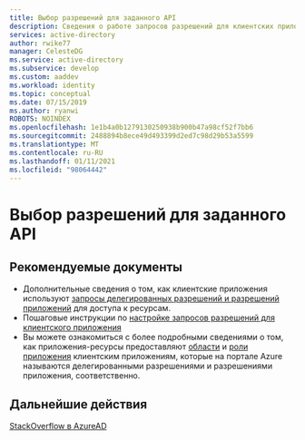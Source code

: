 ```yaml
---
title: Выбор разрешений для заданного API
description: Сведения о работе запросов разрешений для клиентских приложений и приложений-ресурсов для разрабатываемых приложений
services: active-directory
author: rwike77
manager: CelesteDG
ms.service: active-directory
ms.subservice: develop
ms.custom: aaddev
ms.workload: identity
ms.topic: conceptual
ms.date: 07/15/2019
ms.author: ryanwi
ROBOTS: NOINDEX
ms.openlocfilehash: 1e1b4a0b1279130250938b900b47a98cf52f7bb6
ms.sourcegitcommit: 2488894b8ece49d493399d2ed7c98d29b53a5599
ms.translationtype: MT
ms.contentlocale: ru-RU
ms.lasthandoff: 01/11/2021
ms.locfileid: "98064442"
---
```

# <a name="how-to-select-permissions-for-a-given-api"></a>Выбор разрешений для заданного API

## <a name="recommended-documents"></a>Рекомендуемые документы

- Дополнительные сведения о том, как клиентские приложения используют [запросы делегированных разрешений и разрешений приложений](./developer-glossary.md#permissions) для доступа к ресурсам.
- Пошаговые инструкции по [настройке запросов разрешений для клиентского приложения](./quickstart-configure-app-access-web-apis.md)
- Вы можете ознакомиться с более подробными сведениями о том, как приложения-ресурсы предоставляют [области](./developer-glossary.md#scopes) и [роли приложения](./developer-glossary.md#roles) клиентским приложениям, которые на портале Azure называются делегированными разрешениями и разрешениями приложения, соответственно.

## <a name="next-steps"></a>Дальнейшие действия

[StackOverflow в AzureAD](https://stackoverflow.com/questions/tagged/azure-active-directory)